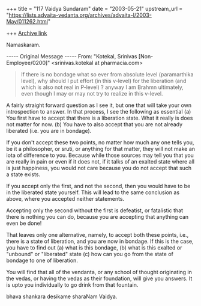 +++
title = "117 Vaidya Sundaram"
date = "2003-05-21"
upstream_url = "https://lists.advaita-vedanta.org/archives/advaita-l/2003-May/011262.html"

+++
[Archive link](https://lists.advaita-vedanta.org/archives/advaita-l/2003-May/011262.html)

Namaskaram.

----- Original Message -----
From: "Kotekal, Srinivas [Non-Employee/0200]"
<srinivas.kotekal at pharmacia.com>

> If there is no bondage what so ever from absolute level (paramarthika
> level), why should I put effort (in this v-level) for the liberation (and
> which is also not real in P-level) ? anyway I am Brahmn ultimately, even
> though I may or may not try to realize in this v-level.

A fairly straight forward question as I see it, but one that will take your
own introspection to answer. In that process, I see the following as
essential
(a) You first have to accept that there is a liberation state. What it
really is does not matter for now.
(b) You have to also accept that you are not already liberated (i.e. you are
in bondage).

If you don't accept these two points, no matter how much any one tells you,
be it a philosopher, or sruti, or anything for that matter, they will not
make an iota of difference to you. Because while those sources may tell you
that you are really in pain or even if it does not, if it talks of an
exalted state where all is just happiness, you would not care because you do
not accept that such a state exists.

If you accept only the first, and not the second, then you would have to be
in the liberated state yourself. This will lead to the same conclusion as
above, where you accepted neither statements.

Accepting only the second without the first is defeatist, or fatalistic that
there is nothing you can do, because you are accepting that anything can
even be done!

That leaves only one alternative, namely, to accept both these points, i.e.,
there is a state of liberation, and you are now in bondage. If this is the
case, you have to find out (a) what is this bondage, (b) what is this
exalted or "unbound" or "liberated" state (c) how can you go from the state
of bondage to one of liberation.

You will find that all of the vendanta, or any school of thought originating
in the vedas, or having the vedas as their foundation, will give you
answers. It is upto you individually to go drink from that fountain.

bhava shankara desikame sharaNam
Vaidya.


